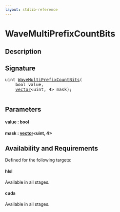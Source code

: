 ```yaml
---
layout: stdlib-reference
---
```


# WaveMultiPrefixCountBits

## Description





## Signature 

<pre>
<span class="code_keyword">uint</span> <a href="/stdlib-reference/global-decls/WaveMultiPrefixCountBits">WaveMultiPrefixCountBits</a>(
    <span class="code_keyword">bool</span> <span class='code_param'>value</span>,
    <a href="/stdlib-reference/types/vector/index" class="code_type">vector</a>&lt;<span class="code_keyword">uint</span>, 4&gt; <span class='code_param'>mask</span>);

</pre>

## Parameters

#### value  : bool
#### mask  : [vector](/stdlib-reference/types/vector/index)\<uint, 4\>

## Availability and Requirements

Defined for the following targets:

#### hlsl
Available in all stages.

#### cuda
Available in all stages.



